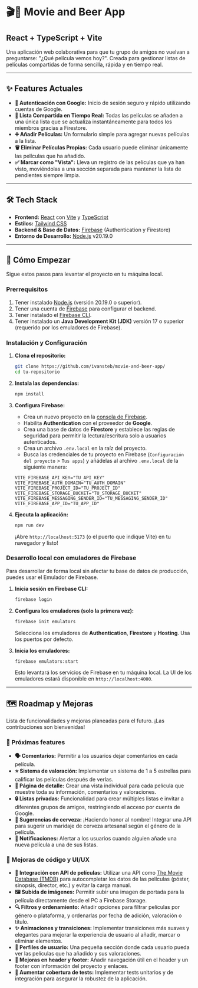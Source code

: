 # 🎬🍻 Movie and Beer App
## React + TypeScript + Vite

Una aplicación web colaborativa para que tu grupo de amigos no vuelvan a preguntarse: "¿Qué película vemos hoy?". 
Creada para gestionar listas de películas compartidas de forma sencilla, rápida y en tiempo real.

---

## ✨ Features Actuales

* **🔐 Autenticación con Google:** Inicio de sesión seguro y rápido utilizando cuentas de Google.
* **📝 Lista Compartida en Tiempo Real:** Todas las películas se añaden a una única lista que se actualiza instantáneamente para todos los miembros gracias a Firestore.
* **➕ Añadir Películas:** Un formulario simple para agregar nuevas películas a la lista.
* **🗑️ Eliminar Películas Propias:** Cada usuario puede eliminar únicamente las películas que ha añadido.
* **✅ Marcar como "Vista":** Lleva un registro de las películas que ya han visto, moviéndolas a una sección separada para mantener la lista de pendientes siempre limpia.

---

## 🛠️ Tech Stack

* **Frontend:** [React](https://react.dev/) con [Vite](https://vitejs.dev/) y [TypeScript](https://www.typescriptlang.org/)
* **Estilos:** [Tailwind CSS](https://tailwindcss.com/)
* **Backend & Base de Datos:** [Firebase](https://firebase.google.com/) (Authentication y Firestore)
* **Entorno de Desarrollo:** [Node.js](https://nodejs.org/) v20.19.0

---

## 🚀 Cómo Empezar

Sigue estos pasos para levantar el proyecto en tu máquina local.

### **Prerrequisitos**

1.  Tener instalado [Node.js](https://nodejs.org/) (versión 20.19.0 o superior).
2.  Tener una cuenta de [Firebase](https://firebase.google.com/) para configurar el backend.
3.  Tener instalado el [Firebase CLI](https://firebase.google.com/docs/cli).
4.  Tener instalado un **Java Development Kit (JDK)** versión 17 o superior (requerido por los emuladores de Firebase).

### **Instalación y Configuración**

1.  **Clona el repositorio:**
    ```bash
    git clone https://github.com/ivansteb/movie-and-beer-app/
    cd tu-repositorio
    ```

2.  **Instala las dependencias:**
    ```bash
    npm install
    ```

3.  **Configura Firebase:**
    * Crea un nuevo proyecto en la [consola de Firebase](https://console.firebase.google.com/).
    * Habilita **Authentication** con el proveedor de **Google**.
    * Crea una base de datos de **Firestore** y establece las reglas de seguridad para permitir la lectura/escritura solo a usuarios autenticados.
    * Crea un archivo `.env.local` en la raíz del proyecto.
    * Busca las credenciales de tu proyecto en Firebase (`Configuración del proyecto` > `Tus apps`) y añádelas al archivo `.env.local` de la siguiente manera:

    ```env
    VITE_FIREBASE_API_KEY="TU_API_KEY"
    VITE_FIREBASE_AUTH_DOMAIN="TU_AUTH_DOMAIN"
    VITE_FIREBASE_PROJECT_ID="TU_PROJECT_ID"
    VITE_FIREBASE_STORAGE_BUCKET="TU_STORAGE_BUCKET"
    VITE_FIREBASE_MESSAGING_SENDER_ID="TU_MESSAGING_SENDER_ID"
    VITE_FIREBASE_APP_ID="TU_APP_ID"
    ```

4.  **Ejecuta la aplicación:**
    ```bash
    npm run dev
    ```
    ¡Abre `http://localhost:5173` (o el puerto que indique Vite) en tu navegador y listo!

### **Desarrollo local con emuladores de Firebase**

Para desarrollar de forma local sin afectar tu base de datos de producción, puedes usar el Emulador de Firebase.

1.  **Inicia sesión en Firebase CLI:**
    ```bash
    firebase login
    ```

2.  **Configura los emuladores (solo la primera vez):**
    ```bash
    firebase init emulators
    ```
    Selecciona los emuladores de **Authentication**, **Firestore** y **Hosting**. Usa los puertos por defecto.

3.  **Inicia los emuladores:**
    ```bash
    firebase emulators:start
    ```
    Esto levantará los servicios de Firebase en tu máquina local. La UI de los emuladores estará disponible en `http://localhost:4000`.

---

## 🗺️ Roadmap y Mejoras

Lista de funcionalidades y mejoras planeadas para el futuro. ¡Las contribuciones son bienvenidas!

### **🚀 Próximas features**

* **🗣️ Comentarios:** Permitir a los usuarios dejar comentarios en cada película.
* **⭐ Sistema de valoración:** Implementar un sistema de 1 a 5 estrellas para calificar las películas después de verlas.
* **📄 Página de detalle:** Crear una vista individual para cada película que muestre toda su información, comentarios y valoraciones.
* **🔒 Listas privadas:** Funcionalidad para crear múltiples listas e invitar a diferentes grupos de amigos, restringiendo el acceso por cuenta de Google.
* **🍺 Sugerencias de cerveza:** ¡Haciendo honor al nombre! Integrar una API para sugerir un maridaje de cerveza artesanal según el género de la película.
* **🔔 Notificaciones:** Alertar a los usuarios cuando alguien añade una nueva película a una de sus listas.

### **🔧 Mejoras de código y UI/UX**

* **🤖 Integración con API de películas:** Utilizar una API como [The Movie Database (TMDB)](https://www.themoviedb.org/documentation/api) para autocompletar los datos de las películas (póster, sinopsis, director, etc.) y evitar la carga manual.
* **🖼️ Subida de imágenes:** Permitir subir una imagen de portada para la película directamente desde el PC a Firebase Storage.
* **🔍 Filtros y ordenamiento:** Añadir opciones para filtrar películas por género o plataforma, y ordenarlas por fecha de adición, valoración o título.
* **✨ Animaciones y transiciones:** Implementar transiciones más suaves y elegantes para mejorar la experiencia de usuario al añadir, marcar o eliminar elementos.
* **👤 Perfiles de usuario:** Una pequeña sección donde cada usuario pueda ver las películas que ha añadido y sus valoraciones.
* **📱 Mejoras en header y footer:** Añadir navegación útil en el header y un footer con información del proyecto y enlaces.
* **🧪 Aumentar cobertura de tests:** Implementar tests unitarios y de integración para asegurar la robustez de la aplicación.
